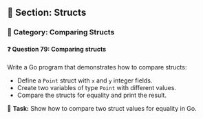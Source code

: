 ## 📘 Section: Structs  
### 🔹 Category: Comparing Structs  
#### ❓ Question 79: Comparing structs

Write a Go program that demonstrates how to compare structs:

- Define a `Point` struct with `x` and `y` integer fields.
- Create two variables of type `Point` with different values.
- Compare the structs for equality and print the result.

🔧 **Task:** Show how to compare two struct values for equality in Go.
